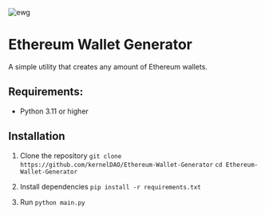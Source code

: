 ![ewg](https://github.com/user-attachments/assets/a20126d3-cc1f-449c-82ac-273255def748)

# Ethereum Wallet Generator


A simple utility that creates any amount of Ethereum wallets.

## Requirements:
- Python 3.11 or higher

## Installation

1. Clone the repository
```git clone https://github.com/kernelDAO/Ethereum-Wallet-Generator```
```cd Ethereum-Wallet-Generator```

2. Install dependencies
```pip install -r requirements.txt```

3. Run
```python main.py```
